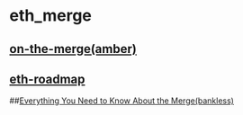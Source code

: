 # eth_merge

## [on-the-merge(amber)](https://medium.com/amber-group/on-the-merge-44df3f966813)
## [eth-roadmap](https://github.com/timbeiko/eth-roadmap-faq)
##[Everything You Need to Know About the Merge(bankless)](https://newsletter.banklesshq.com/p/ethereum-merge-launch-release-date-roadmap?=substack&utm_medium=emailutm_source)